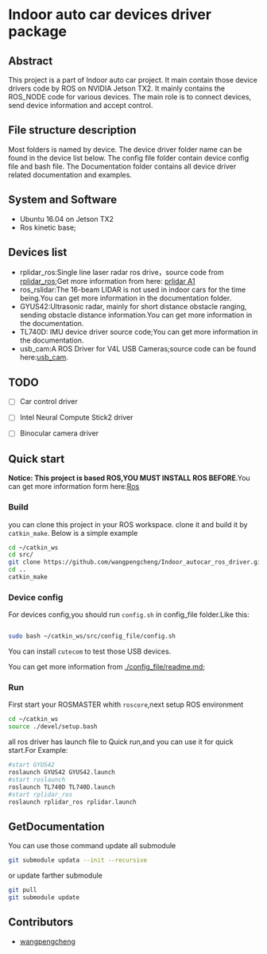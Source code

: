 # Indoor auto car devices driver package

## Abstract

This project is a part of Indoor auto car project. It main contain those device drivers code by ROS on NVIDIA Jetson TX2. It mainly contains the ROS_NODE code for various devices. The main role is to connect devices, send device information and accept control.

## File structure description

Most folders is named by device. The device driver folder name can be found in the device list below. The config file folder contain device config file and bash file. The Documentation folder contains all device driver related documentation and examples.

## System and Software

- Ubuntu 16.04 on Jetson TX2
- Ros kinetic base;

## Devices list

- rplidar_ros:Single line laser radar ros drive，source code from [rplidar_ros](https://github.com/Slamtec/rplidar_ros.git);Get more information from here: [prlidar A1](http://www.slamtec.com/cn/Lidar/A1)
- ros_rslidar:The 16-beam LIDAR is not used in indoor cars for the time being.You can get more information in the documentation folder.
- GYUS42:Ultrasonic radar, mainly for short distance obstacle ranging, sending obstacle distance information.You can get more information in the documentation.
- TL740D: IMU device driver source code;You can get more information in the documentation.
- usb_cam:A ROS Driver for V4L USB Cameras;source code can be found here:[usb_cam](https://github.com/bosch-ros-pkg/usb_cam.git).

## TODO


- [ ] Car control driver
- [ ] Intel Neural Compute Stick2 driver
- [ ] Binocular camera driver


## Quick start

**Notice: This project is based ROS,YOU MUST INSTALL ROS BEFORE**.You can get more information form here:[Ros](https://www.ros.org/)

### Build

you can clone this project in your ROS workspace. clone it and build it by `catkin_make`. Below is a simple example

```bash
cd ~/catkin_ws
cd src/
git clone https://github.com/wangpengcheng/Indoor_autocar_ros_driver.git
cd ..
catkin_make

```
### Device config

For devices config,you should run `config.sh` in config_file folder.Like this:

```bash

sudo bash ~/catkin_ws/src/config_file/config.sh

```
You can install `cutecom` to test those USB devices.

You can get more information from [./config_file/readme.md](./config_file/readme.md);



### Run

First start your ROSMASTER whith `roscore`,next setup ROS  environment
```bash
cd ~/catkin_ws
source ./devel/setup.bash
```
all ros driver has  launch file to Quick run,and you can use it for quick start.For Example:

```bash
#start GYUS42
roslaunch GYUS42 GYUS42.launch
#start roslaunch 
roslaunch TL740D TL740D.launch
#start rplidar_ros
roslaunch rplidar_ros rplidar.launch
```
## GetDocumentation

You can use those command update all submodule
```bash
git submodule updata --init --recursive
```
or update farther submodule
```bash
git pull
git submodule update
```

## Contributors 

- [wangpengcheng](https://github.com/wangpengcheng/)


